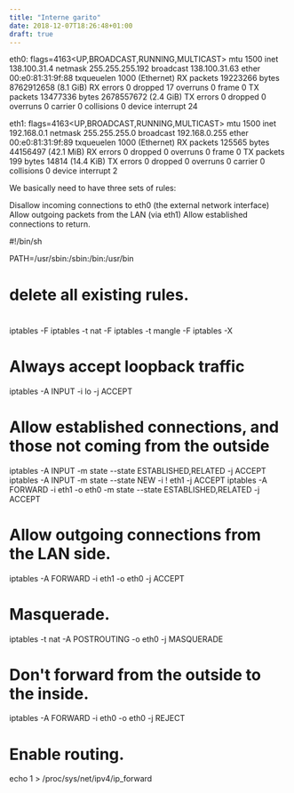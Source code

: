 ```yaml
---
title: "Interne garito"
date: 2018-12-07T18:26:48+01:00
draft: true
---
```

eth0: flags=4163<UP,BROADCAST,RUNNING,MULTICAST>  mtu 1500
        inet 138.100.31.4  netmask 255.255.255.192  broadcast 138.100.31.63
        ether 00:e0:81:31:9f:88  txqueuelen 1000  (Ethernet)
        RX packets 19223266  bytes 8762912658 (8.1 GiB)
        RX errors 0  dropped 17  overruns 0  frame 0
        TX packets 13477336  bytes 2678557672 (2.4 GiB)
        TX errors 0  dropped 0 overruns 0  carrier 0  collisions 0
        device interrupt 24

eth1: flags=4163<UP,BROADCAST,RUNNING,MULTICAST>  mtu 1500
        inet 192.168.0.1  netmask 255.255.255.0  broadcast 192.168.0.255
        ether 00:e0:81:31:9f:89  txqueuelen 1000  (Ethernet)
        RX packets 125565  bytes 44156497 (42.1 MiB)
        RX errors 0  dropped 0  overruns 0  frame 0
        TX packets 199  bytes 14814 (14.4 KiB)
        TX errors 0  dropped 0 overruns 0  carrier 0  collisions 0
        device interrupt 2



  We basically need to have three sets of rules:

  Disallow incoming connections to eth0 (the external network interface)
  Allow outgoing packets from the LAN (via eth1)
  Allow established connections to return.

  #!/bin/sh

PATH=/usr/sbin:/sbin:/bin:/usr/bin

#
# delete all existing rules.
#
iptables -F
iptables -t nat -F
iptables -t mangle -F
iptables -X

# Always accept loopback traffic
iptables -A INPUT -i lo -j ACCEPT


# Allow established connections, and those not coming from the outside
iptables -A INPUT -m state --state ESTABLISHED,RELATED -j ACCEPT
iptables -A INPUT -m state --state NEW -i ! eth1 -j ACCEPT
iptables -A FORWARD -i eth1 -o eth0 -m state --state ESTABLISHED,RELATED -j ACCEPT

# Allow outgoing connections from the LAN side.
iptables -A FORWARD -i eth1 -o eth0 -j ACCEPT

# Masquerade.
iptables -t nat -A POSTROUTING -o eth0 -j MASQUERADE

# Don't forward from the outside to the inside.
iptables -A FORWARD -i eth0 -o eth0 -j REJECT

# Enable routing.
echo 1 > /proc/sys/net/ipv4/ip_forward
